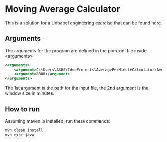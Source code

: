 # Moving Average Calculator

This is a solution for a Unbabel engineering exercise that can be found [here](https://github.com/Unbabel/backend-engineering-challenge).

## Arguments

The arguments for the program are defined in the pom.xml file inside &lt;arguments&gt;<br>
```xml
<arguments>
    <argument>C:\Users\ASUS\IdeaProjects\AveragePerMinuteCalculator\AveragePerMinuteCalculator\example_input_file.json</argument>
    <argument>8000</argument>
</arguments>
``` 
The 1st argument is the path for the input file, the 2nd argument is the window size in minutes.

## How to run

Assuming maven is installed, run these commands:

```bash
mvn clean install
mvn exec:java
